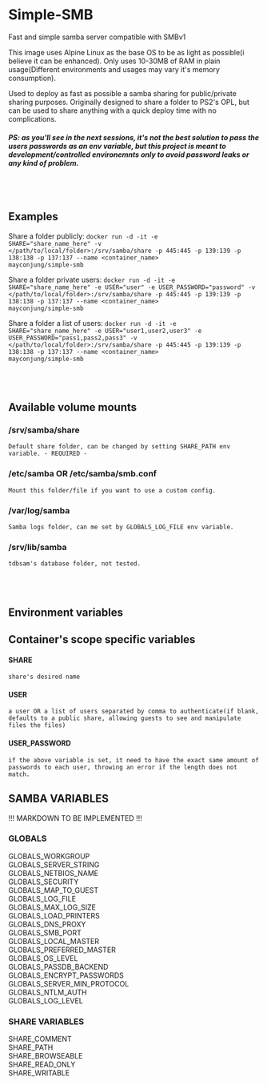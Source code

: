 # Simple-SMB
 Fast and simple samba server compatible with SMBv1

 This image uses Alpine Linux as the base OS to be as light as possible(i believe it can be enhanced). Only uses 10-30MB of RAM in plain usage(Different environments and usages may vary it's memory consumption).

 Used to deploy as fast as possible a samba sharing for public/private sharing purposes. Originally designed to share a folder to PS2's OPL, but can be used to share anything with a quick deploy time with no complications.

 <h5>PS: as you'll see in the next sessions, it's not the best solution to pass the users passwords as an env variable, but this project is meant to development/controlled environemnts only to avoid password leaks or any kind of problem.<h5>

<br><br>

## Examples
 Share a folder publicly: <code>docker run -d -it -e SHARE="share_name_here" -v </path/to/local/folder>:/srv/samba/share -p 445:445 -p 139:139 -p 138:138 -p 137:137 --name <container_name> mayconjung/simple-smb</code>

 Share a folder private users: <code>docker run -d -it -e SHARE="share_name_here" -e USER="user" -e USER_PASSWORD="password" -v </path/to/local/folder>:/srv/samba/share -p 445:445 -p 139:139 -p 138:138 -p 137:137 --name <container_name> mayconjung/simple-smb</code>

 Share a folder a list of users: <code>docker run -d -it -e SHARE="share_name_here" -e USER="user1,user2,user3" -e USER_PASSWORD="pass1,pass2,pass3" -v </path/to/local/folder>:/srv/samba/share -p 445:445 -p 139:139 -p 138:138 -p 137:137 --name <container_name> mayconjung/simple-smb</code>

<br><br>

## Available volume mounts
<h3>/srv/samba/share</h3>
<code>Default share folder, can be changed by setting SHARE_PATH env variable. - REQUIRED -</code>
<br>

<h3>/etc/samba OR /etc/samba/smb.conf</h3>
<code>Mount this folder/file if you want to use a custom config.</code>
<br>
<h3>/var/log/samba</h3>
<code>Samba logs folder, can me set by GLOBALS_LOG_FILE env variable.</code>
<br>
<h3>/srv/lib/samba</h3>
<code>tdbsam's database folder, not tested.</code>

<br><br>

## Environment variables
<h2>Container's scope specific variables</h2>
<h4>SHARE</h4> 
<code>share's desired name</code>

<h4>USER</h4>
<code>a user OR a list of users separated by comma to authenticate(if blank, defaults to a public share, allowing guests to see and manipulate files the files)</code>

<h4>USER_PASSWORD</h4>
<code>if the above variable is set, it need to have the exact same amount of passwords to each user, throwing an error if the length does not match.</code>

<h2>SAMBA VARIABLES</h2>
!!! MARKDOWN TO BE IMPLEMENTED !!!
<h3>GLOBALS</h3>
GLOBALS_WORKGROUP<br>
GLOBALS_SERVER_STRING<br>
GLOBALS_NETBIOS_NAME<br>
GLOBALS_SECURITY<br>
GLOBALS_MAP_TO_GUEST<br>
GLOBALS_LOG_FILE<br>
GLOBALS_MAX_LOG_SIZE<br>
GLOBALS_LOAD_PRINTERS<br>
GLOBALS_DNS_PROXY<br>
GLOBALS_SMB_PORT<br>
GLOBALS_LOCAL_MASTER<br>
GLOBALS_PREFERRED_MASTER<br>
GLOBALS_OS_LEVEL<br>
GLOBALS_PASSDB_BACKEND<br>
GLOBALS_ENCRYPT_PASSWORDS<br>
GLOBALS_SERVER_MIN_PROTOCOL<br>
GLOBALS_NTLM_AUTH<br>
GLOBALS_LOG_LEVEL<br>

<h3>SHARE VARIABLES</h3>
SHARE_COMMENT<br>
SHARE_PATH<br>
SHARE_BROWSEABLE<br>
SHARE_READ_ONLY<br>
SHARE_WRITABLE<br>